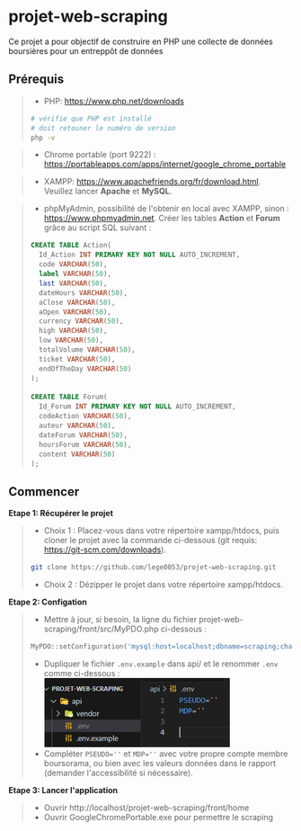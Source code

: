 # projet-web-scraping

Ce projet a pour objectif de construire en PHP une collecte de données boursières pour un entreppôt de données

## Prérequis
>- PHP: https://www.php.net/downloads
>```bash
># vérifie que PHP est installé
># doit retouner le numéro de version
>php -v
>```

>- Chrome portable (port 9222) : https://portableapps.com/apps/internet/google_chrome_portable

>- XAMPP: https://www.apachefriends.org/fr/download.html. Veuillez lancer **Apache** et **MySQL**.

>- phpMyAdmin, possibilité de l'obtenir en local avec XAMPP, sinon : https://www.phpmyadmin.net. Créer les tables **Action** et **Forum** grâce au script SQL suivant :
>```SQL
>CREATE TABLE Action(
>   Id_Action INT PRIMARY KEY NOT NULL AUTO_INCREMENT,
>   code VARCHAR(50),
>   label VARCHAR(50),
>   last VARCHAR(50),
>   dateHours VARCHAR(50),
>   aClose VARCHAR(50),
>   aOpen VARCHAR(50),
>   currency VARCHAR(50),
>   high VARCHAR(50),
>   low VARCHAR(50),
>   totalVolume VARCHAR(50),
>   ticket VARCHAR(50),
>   endOfTheDay VARCHAR(50)
>);
>
>CREATE TABLE Forum(
>   Id_Forum INT PRIMARY KEY NOT NULL AUTO_INCREMENT,
>   codeAction VARCHAR(50),
>   auteur VARCHAR(50),
>   dateForum VARCHAR(50),
>   hoursForum VARCHAR(50),
>   content VARCHAR(50)
>);
>```

## Commencer

**Etape 1: Récupérer le projet**
>* Choix 1 : Placez-vous dans votre répertoire xampp/htdocs, puis cloner le projet avec la commande ci-dessous (git requis: https://git-scm.com/downloads).
>```bash
>git clone https://github.com/lege0053/projet-web-scraping.git
>```
>* Choix 2 : Dézipper le projet dans votre répertoire xampp/htdocs.

**Etape 2: Configation**
>- Mettre à jour, si besoin, la ligne du fichier projet-web-scraping/front/src/MyPDO.php ci-dessous : 
>```php
>MyPDO::setConfiguration('mysql:host=localhost;dbname=scraping;charset=utf8', 'admin','root');
>```
>- Dupliquer le fichier `.env.example` dans api/ et le renommer `.env` comme ci-dessous : 
>![alt text](image.png)
>- Compléter `PSEUDO=''` et `MDP=''` avec votre propre compte membre boursorama, ou bien avec les valeurs données dans le rapport (demander l'accessibilité si nécessaire).

**Etape 3: Lancer l'application**
>- Ouvrir http://localhost/projet-web-scraping/front/home
>- Ouvrir GoogleChromePortable.exe pour permettre le scraping
